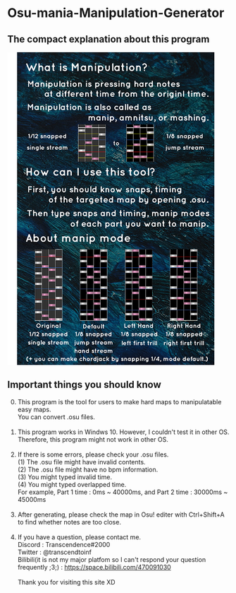 # Osu-mania-Manipulation-Generator
## The compact explanation about this program
<img src="manipulation/help.png">

## Important things you should know
0. This program is the tool for users to make hard maps to manipulatable easy maps.
<br>You can convert .osu files.<br><br>
1. This program works in Windws 10. However, I couldn't test it in other OS.
<br>Therefore, this program might not work in other OS.<br><br>
2. If there is some errors, please check your .osu files.
<br>(1) The .osu file might have invalid contents.
<br>(2) The .osu file might have no bpm information.
<br>(3) You might typed invalid time.
<br>(4) You might typed overlapped time.<br>For example, Part 1 time : 0ms ~ 40000ms, and Part 2 time : 30000ms ~ 45000ms<br><br>
3. After generating, please check the map in Osu! editer with Ctrl+Shift+A to find whether notes are too close.<br><br>
4. If you have a question, please contact me.<br>
Discord : Transcendence#2000<br>
Twitter : @transcendtoinf<br>
Bilibili(it is not my major platfom so I can't respond your question frequently ;3;) : https://space.bilibili.com/470091030
<br><br>Thank you for visiting this site XD
